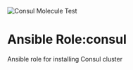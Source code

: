 ![Consul Molecule Test](https://github.com/Protopopys/consul/workflows/Molecule%20Test/badge.svg?branch=master)

# Ansible Role:consul

Ansible role for installing Consul cluster
